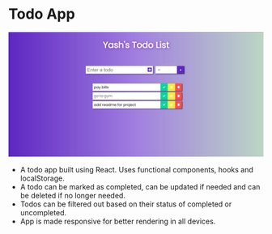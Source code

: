 # Todo App

![todoapp image](public/appimage.jpg)

- A todo app built using React. Uses functional components, hooks and localStorage.
- A todo can be marked as completed, can be updated if needed and can be deleted if no longer needed.
- Todos can be filtered out based on their status of completed or uncompleted.
- App is made responsive for better rendering in all devices.
